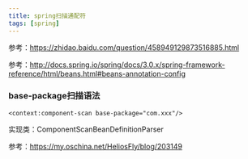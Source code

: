 ```yaml
---
title: spring扫描通配符
tags: [spring]
---
```


参考：https://zhidao.baidu.com/question/458949129873516885.html

参考：http://docs.spring.io/spring/docs/3.0.x/spring-framework-reference/html/beans.html#beans-annotation-config

### base-package扫描语法

```
<context:component-scan base-package="com.xxx"/>
```

实现类：ComponentScanBeanDefinitionParser

参考：https://my.oschina.net/HeliosFly/blog/203149